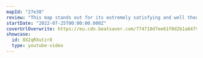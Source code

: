 ```yaml
---
mapId: "27e38"
review: "This map stands out for its extremely satisfying and well thought out patterns that flow well across all difficulties and its beautifully detailed V3 lighting that brings in the true energy to the song/map!"
startDate: "2022-07-25T00:00:00.000Z"
coverUrlOverwrite: https://eu.cdn.beatsaver.com/774718d7ee61f0d2b1a6479530a9c035e5e6e72f.jpg
showcase:
  id: 8X2qRXutzr8
  type: youtube-video
---
```

